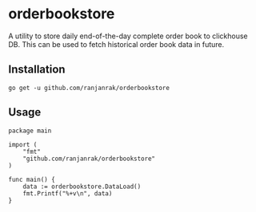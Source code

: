 # orderbookstore
A utility to store daily end-of-the-day complete order book to clickhouse DB. This can be used to fetch historical order book data in future.

## Installation
```
go get -u github.com/ranjanrak/orderbookstore
```

## Usage
```
package main

import (
    "fmt"
    "github.com/ranjanrak/orderbookstore"
)

func main() {
    data := orderbookstore.DataLoad()
	fmt.Printf("%+v\n", data)
}
```